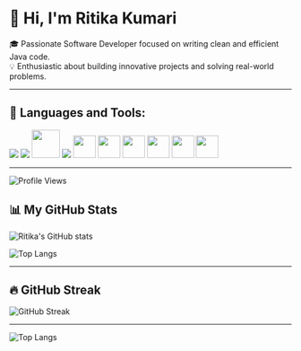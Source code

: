 # 👋 Hi, I'm Ritika Kumari

🎓 Passionate Software Developer focused on writing clean and efficient Java code.  
💡 Enthusiastic about building innovative projects and solving real-world problems.

---

## 🚀 Languages and Tools:
<p>
  <img src="https://img.shields.io/badge/Java-blue?style=flat-square&logo=java" />
  <img src="https://img.shields.io/badge/React_Native-20232A?style=flat-square&logo=react&logoColor=61DAFB" />
  <img src="https://cdn.jsdelivr.net/gh/devicons/devicon/icons/mysql/mysql-original-wordmark.svg" width="50" height="50"/>  
  <img src="https://img.shields.io/badge/Postman-FF6C37?style=flat-square&logo=postman&logoColor=white" />
   <img src="https://cdn.jsdelivr.net/gh/devicons/devicon/icons/html5/html5-original.svg" width="40" height="40"/>
  <img src="https://cdn.jsdelivr.net/gh/devicons/devicon/icons/css3/css3-original.svg" width="40" height="40"/>
  <img src="https://cdn.jsdelivr.net/gh/devicons/devicon/icons/javascript/javascript-original.svg" width="40" height="40"/>
  <img src="https://cdn.jsdelivr.net/gh/devicons/devicon/icons/python/python-original.svg" width="40" height="40"/>
  <img src="https://cdn.jsdelivr.net/gh/devicons/devicon/icons/c/c-original.svg" width="40" height="40"/>
  <img src="https://cdn.jsdelivr.net/gh/devicons/devicon/icons/cplusplus/cplusplus-original.svg" width="40" height="40"/>
</p>

---
![Profile Views](https://komarev.com/ghpvc/?username=Cayra19&label=Profile%20views&color=0e75b6&style=flat)

## 📊 My GitHub Stats
![Ritika's GitHub stats](https://github-readme-stats.vercel.app/api?username=Cayra19&show_icons=true&theme=tokyonight)

![Top Langs](https://github-readme-stats.vercel.app/api/top-langs/?username=Cayra19&layout=compact&theme=tokyonight)

---

## 🔥 GitHub Streak
![GitHub Streak](https://github-readme-streak-stats.herokuapp.com?user=Cayra19&theme=tokyonight)

---


![Top Langs](https://github-readme-stats.vercel.app/api/top-langs/?username=Cayra19&layout=compact&theme=tokyonight)
